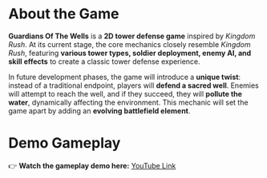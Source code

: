 # About the Game
**Guardians Of The Wells** is a **2D tower defense game** inspired by *Kingdom Rush*. At its current stage, the core mechanics closely resemble *Kingdom Rush*, featuring **various tower types, soldier deployment, enemy AI, and skill effects** to create a classic tower defense experience.

In future development phases, the game will introduce a **unique twist**: instead of a traditional endpoint, players will **defend a sacred well**. Enemies will attempt to reach the well, and if they succeed, they will **pollute the water**, dynamically affecting the environment. This mechanic will set the game apart by adding an **evolving battlefield element**.

# Demo Gameplay  
👉 **Watch the gameplay demo here:** [YouTube Link](https://youtu.be/OIot0QNg9c8)
